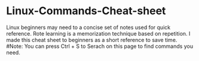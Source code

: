 # Linux-Commands-Cheat-sheet
Linux beginners may need to a concise set of notes used for quick reference. Rote learning is a memorization technique based on repetition. 
I made this cheat sheet to beginners as a short reference to save time. 
#Note: 
You can press Ctrl + S  to Serach on this page to find commands you need.




